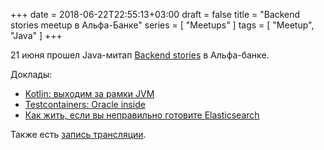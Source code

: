 +++
date = 2018-06-22T22:55:13+03:00
draft = false
title = "Backend stories meetup в Альфа-Банке"
series = [ "Meetups" ]
tags = [ "Meetup", "Java" ]
+++

21 июня прошел Java-митап [Backend stories](https://hr.alfabank.ru/events/backend-stories-meetup) в Альфа-банке.

Доклады:

* [Kotlin: выходим за рамки JVM](https://twitter.com/evgzakharov88/status/1009847790548258819)
* [Testcontainers: Oracle inside](https://twitter.com/mik_fomichev)
* [Как жить, если вы неправильно готовите Elasticsearch](presentations/Elasticsearch-1.pdf)

Также есть [запись трансляции](https://www.youtube.com/watch?v=XT4nk89aSvY).
